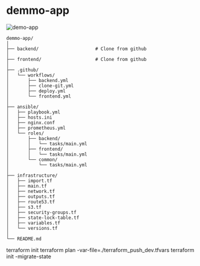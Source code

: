# demmo-app

![demo-app](https://github.com/user-attachments/assets/88ba8e3c-0121-415d-9190-dd34fbcc3342)

```
demmo-app/
│
├── backend/                     # Clone from github
│
├── frontend/                    # Clone from github
│
├── .github/                     
│   └── workflows/
│       ├── backend.yml 
│       ├── clone-git.yml 
│       ├── deploy.yml     
│       └── frontend.yml
│
├── ansible/
│   ├── playbook.yml   
│   ├── hosts.ini 
│   ├── nginx.conf
│   ├── prometheus.yml    
│   └── roles/
│       ├── backend/
│       │   └── tasks/main.yml
│       ├── frontend/
│       │   └── tasks/main.yml
│       └── common/
│           └── tasks/main.yml 
│ 
├── infrastructure/
│   ├── import.tf
│   ├── main.tf
│   ├── network.tf
│   ├── outputs.tf  
│   ├── route53.tf   
│   ├── s3.tf 
│   ├── security-groups.tf
│   ├── state-lock-table.tf
│   ├── variables.tf
│   └── versions.tf
│
└── README.md
```

terraform init
terraform plan -var-file=./terraform_push_dev.tfvars
terraform init -migrate-state